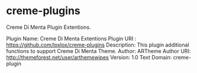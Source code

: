 # creme-plugins
Creme Di Menta Plugin Extentions.

Plugin Name: Creme Di Menta Extentions
Plugin URI : https://github.com/loxlox/creme-plugins
Description: This plugin additional functions to support Creme Di Menta Theme.
Author:		   ARTheme
Author URI:  http://themeforest.net/user/arthemewipes
Version:		 1.0
Text Domain: creme-plugin
